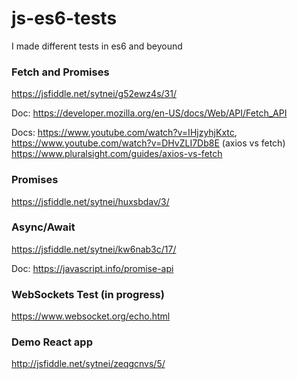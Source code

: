 # js-es6-tests
I made different tests in es6 and beyound

### Fetch and Promises
https://jsfiddle.net/sytnei/g52ewz4s/31/

Doc: https://developer.mozilla.org/en-US/docs/Web/API/Fetch_API

Docs: https://www.youtube.com/watch?v=IHjzyhjKxtc, https://www.youtube.com/watch?v=DHvZLI7Db8E (axios vs fetch) https://www.pluralsight.com/guides/axios-vs-fetch

### Promises 
https://jsfiddle.net/sytnei/huxsbdav/3/

### Async/Await
https://jsfiddle.net/sytnei/kw6nab3c/17/

Doc: https://javascript.info/promise-api

### WebSockets Test (in progress)
https://www.websocket.org/echo.html

### Demo React app
http://jsfiddle.net/sytnei/zeqgcnvs/5/
